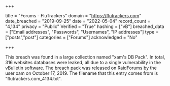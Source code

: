 +++

title = "Forums - FluTrackers"
domain = "https://flutrackers.com"
date_breached = "2019-09-25"
date = "2022-05-04"
record_count = "4,134"
privacy = "Public"
Verified = "True"
hashing = ["vB"]
breached_data = ["Email addresses", "Passwords", "Usernames", "IP addresses"]
type = ["posts","post"]
categories = ["Forums"]
acknowledged = "No"


+++


This breach was found in a large collection named "xam's DB Pack". In total, 316 websites databases were leaked, all due to a single vulnerability in the vBulletin software. The breach pack was released on RaidForums by the user xam on October 17, 2019. The filename that this entry comes from is "flutrackers.com_4134.txt".

